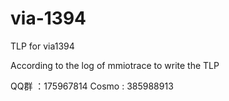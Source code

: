 # via-1394

TLP for via1394

According to the log of mmiotrace to write the TLP

QQ群  ：175967814
Cosmo : 385988913
